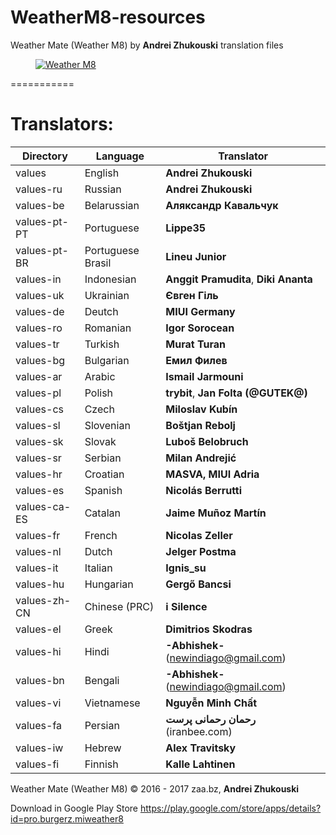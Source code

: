 # WeatherM8-resources
Weather Mate (Weather M8) by **Andrei Zhukouski** translation files

<dl><dd><a href=" target="_blank"><img src="http://i.imgur.com/bhoWULv.png" border="0" alt="Weather M8"></a></dd></dl>
===========

# Translators:
|Directory|Language|Translator|
|----|----|----|
|values|English|**Andrei Zhukouski**|
|values-ru|Russian|**Andrei Zhukouski**|
|values-be|Belarussian|**Аляксандр Кавальчук**|
|values-pt-PT|Portuguese|**Lippe35** |
|values-pt-BR|Portuguese Brasil|**Lineu Junior** |
|values-in|Indonesian|**Anggit Pramudita**, **Diki Ananta** |
|values-uk|Ukrainian|**Євген Гіль** |
|values-de|Deutch|**MIUI Germany** |
|values-ro|Romanian|**Igor Sorocean** |
|values-tr|Turkish|**Murat Turan**|
|values-bg|Bulgarian|**Емил Филев**|
|values-ar|Arabic|**Ismail Jarmouni**|
|values-pl|Polish|**trybit**, **Jan Folta (@GUTEK@)**|
|values-cs|Czech|**Miloslav Kubín**|
|values-sl|Slovenian|**Boštjan Rebolj**|
|values-sk|Slovak|**Luboš Belobruch**|
|values-sr|Serbian|**Milan Andrejić**|
|values-hr|Croatian|**MASVA, MIUI Adria**|
|values-es|Spanish|**Nicolás Berrutti**|
|values-ca-ES|Catalan|**Jaime Muñoz Martín**|
|values-fr|French|**Nicolas Zeller**|
|values-nl|Dutch|**Jelger Postma**|
|values-it|Italian|**Ignis_su**|
|values-hu|Hungarian|**Gergő Bancsi**|
|values-zh-CN|Chinese (PRC)|**i Silence**|
|values-el|Greek|**Dimitrios Skodras**|
|values-hi|Hindi|**-Abhishek-** (newindiago@gmail.com)|
|values-bn|Bengali|**-Abhishek-** (newindiago@gmail.com)|
|values-vi|Vietnamese|**Nguyễn Minh Chất**|
|values-fa|Persian|**رحمان رحمانی پرست** (iranbee.com)|
|values-iw|Hebrew|**Alex Travitsky**|
|values-fi|Finnish|**Kalle Lahtinen**|

Weather Mate (Weather M8) © 2016 - 2017 zaa.bz, **Andrei Zhukouski**

Download in Google Play Store https://play.google.com/store/apps/details?id=pro.burgerz.miweather8
